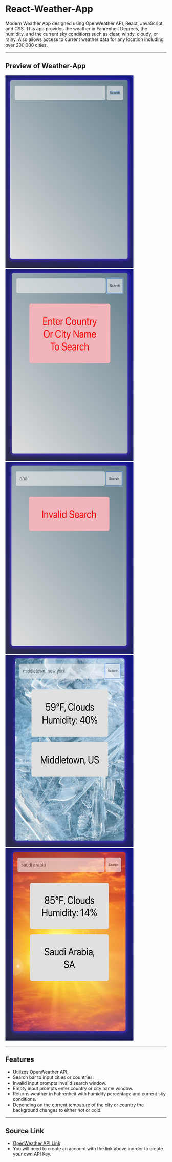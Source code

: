 # React-Weather-App

Modern Weather App designed using OpenWeather API, React, JavaScript, and CSS. This app provides the weather in Fahrenheit Degrees, the humidity, and the current sky conditions such as clear, windy, cloudy, or rainy. Also allows access to current weather data for any location including over 200,000 cities.

---

## Preview of Weather-App

<img src="https://github.com/HadyM/React-Weather-App/blob/main/weather-app/src/Images/Weather%20App%20ScreenShots/Screen%20Shot%202021-05-12%20at%205.38.08%20PM.png" width="400" height="600"><br>
<img src="https://github.com/HadyM/React-Weather-App/blob/main/weather-app/src/Images/Weather%20App%20ScreenShots/Screen%20Shot%202021-05-12%20at%205.38.26%20PM.png" width="400" height="600">
<img src="https://github.com/HadyM/React-Weather-App/blob/main/weather-app/src/Images/Weather%20App%20ScreenShots/Screen%20Shot%202021-05-12%20at%205.38.47%20PM.png" width="400" height="600">
<img src="https://github.com/HadyM/React-Weather-App/blob/main/weather-app/src/Images/Weather%20App%20ScreenShots/Screen%20Shot%202021-05-12%20at%205.37.02%20PM.png" width="400" height="600">
<img src="https://github.com/HadyM/React-Weather-App/blob/main/weather-app/src/Images/Weather%20App%20ScreenShots/Screen%20Shot%202021-05-12%20at%205.37.37%20PM.png" width="400" height="600">

---

## Features

* Utilizes OpenWeather API.
* Search bar to input cities or countries.
* Invalid input prompts invalid search window.
* Empty input prompts enter country or city name window.
* Returns weather in Fahrenheit with humidity percentage and current sky conditions.
* Depending on the current tempature of the city or country the background changes to either hot or cold.

---

## Source Link

* [OpenWeather API Link](https://openweathermap.org/api)
* You will need to create an account with the link above inorder to create your own API Key.

